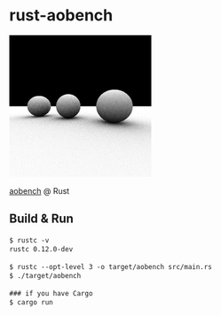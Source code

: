 rust-aobench
============

![aobench](https://raw.githubusercontent.com/sharow/rust-aobench/master/target/examples/image.png)

[aobench](http://code.google.com/p/aobench/) @ Rust


## Build & Run
```
$ rustc -v
rustc 0.12.0-dev

$ rustc --opt-level 3 -o target/aobench src/main.rs
$ ./target/aobench

### if you have Cargo
$ cargo run
```



